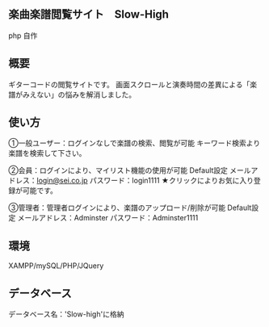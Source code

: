 
## 楽曲楽譜閲覧サイト　Slow-High

php 自作

## 概要

ギターコードの閲覧サイトです。
画面スクロールと演奏時間の差異による「楽譜がみえない」の悩みを解消しました。

## 使い方

①一般ユーザー：ログインなしで楽譜の検索、閲覧が可能
    キーワード検索より楽譜を検索して下さい。
    
②会員：ログインにより、マイリスト機能の使用が可能
    Default設定
       メールアドレス：login@sei.co.jp
       パスワード：login1111
    ★クリックによりお気に入り登録が可能です。
 
 ③管理者：管理者ログインにより、楽譜のアップロード/削除が可能
    Default設定
       メールアドレス：Adminster
       パスワード：Adminster1111
 
 ## 環境
 XAMPP/mySQL/PHP/JQuery
 
 ## データベース
 データベース名：'Slow-high'に格納
       
